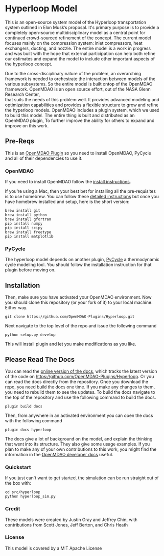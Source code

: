 # Hyperloop Model


This is an open-source system model of the Hyperloop transportation 
system outlined in Elon Musk’s proposal. It's primary 
purpose is to provide a completely open-source multidisciplinary model 
as a central point for continued crowd-sourced refinement of the concept. 
The current model focuses mainly on the compression system: inlet compressors, 
heat exchangers, ducting, and nozzle. The entire model is a work in progress 
and was built with the hope that external participation can help both 
refine our estimates and expand the model to include other important 
aspects of the hyperloop concept.

Due to the cross-disciplinary nature of the problem, an overarching framework is 
needed to orchestrate the interaction between models of the various subsystems. So 
the entire model is built ontop of the OpenMDAO framework. 
OpenMDAO is an open source effort, out of the NASA Glenn Research Center,  
that suits the needs of this problem well. It provides advanced modeling and optimization 
capabilities and provides a flexible structure to grow and refine the hyperloop models. 
OpenMDAO includes a plugin system, which we used to build this model. The entire thing is built 
and distributed as an OpenMDAO plugin, To further improve the ability for others to expand and improve on this work. 


## Pre-Reqs

This is an [OpenMDAO Plugin](http://openmdao.org/) so you need to install OpenMDAO, PyCycle and all of their dependencies to use it.

### OpenMDAO

If you need to install OpenMDAO follow the [install instructions](http://openmdao.org/docs/getting-started/index.html). 

If you're using a Mac, then your best bet for installing all the pre-requisites is to use 
homebrew. You can follow these [detailed instructions](http://www.lowindata.com/2013/installing-scientific-python-on-mac-os-x/)
but once you have homebrew installed and setup, here is the short version: 

```
brew install git
brew install python
brew install gfortran
pip install numpy
pip install scipy
brew install freetype
pip install matplotlib
```

### PyCycle
The hyperloop model depends on another plugin, [PyCycle](https://github.com/OpenMDAO-Plugins/pyCycle) a thermodynamic cycle modeling tool.
You should follow the installation instruction for that plugin before moving on.  


## Installation
Then, make sure you have activated your OpenMDAO environment. Now you should clone this 
repository (or your fork of it) to your local machine.  Either way. 

    git clone https://github.com/OpenMDAO-Plugins/Hyperloop.git

Next navigate to the top level of the repo and issue the following command 

    python setup.py develop

This will install plugin and let you make modifications as you like. 


## Please Read The Docs
You can read the [online version of the docs](http://openmdao-plugins.github.io/Hyperloop/), which tracks the latest version of the code
on https://github.com/OpenMDAO-Plugins/Hyperloop. 
Or you can read the docs directly from the repository. Once you download the repo, you 
need build the docs one time. If you make any changes to them, you need to rebuild them 
to see the updates. To build the docs navigate to the top of the repository 
and use the following command to build the docs. 
    
    plugin build docs

Then, from anywhere in an activated environment you can open the docs with the following command

    plugin docs hyperloop

The docs give a lot of background on the model, and explain the thinking that went into its 
structure. They also give some usage examples. If you plan to make any of your own contributions 
to this work, you might find the information in the [OpenMDAO developer docs](http://openmdao.org/docs/dev-guide/index.html) 
useful. 

### Quickstart
If you just can't want to get started, the simulation can be run straight out of the box with:

    cd src/hyperloop
    python hyperloop_sim.py


### Credit
These models were created by Justin Gray and Jeffrey Chin, with contributions from Scott Jones, Jeff Berton, and Chris Heath

### License
This model is covered by a MIT Apache License

